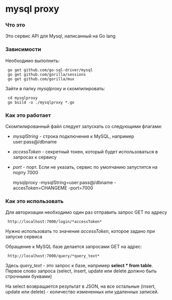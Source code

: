 # mysql proxy

### Что это

Это сервис API для Mysql, написанный на Go lang

### Зависимости

Необходимо выполнить:

     go get github.com/go-sql-driver/mysql
     go get github.com/gorilla/sessions
     go get github.com/gorilla/mux

Зайти в папку *mysqlproxy* и скомпилировать:

     cd mysqlproxy
     go build -o ./mysqlproxy *.go


### Как это работает

Скомпилированный файл следует запускать со следующими флагами:

- *mysqlString* - строка подключения к MySQL, например user:pass@/dbname
- *accessToken* - секретный токен, который будет использоваться в запросах к сервису
- *port* - порт. Если не указать, сервис по умолчанию запустится на порту 7000

     mysqlproxy -mysqlString=user:pass@/dbname -accesToken=CHANGEME -port=7000

### Как это использовать

Для авторизации необходимо один раз отправить запрос GET по адресу

     http://localhost:7000/login/*accessToken*

Нужно использовать то значение *accessToken*, которое задано при запуске сервиса

Обращение к MySQL базе делается запросами GET на адрес:

     http://localhost:7000/query/*query_text*

Здесь *query_text* - это запрос к базе, например **select * from table**. Первое слово запроса (select, insert, update или delete должно быть строчными буквами)

На select возвращается результат в JSON, на все остальные (insert, update или delete) - количество измененных или удаленных записей.